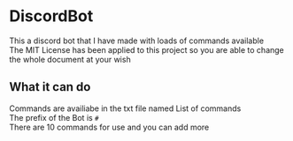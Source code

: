 # DiscordBot

This a discord bot that I have made with loads of commands available  
The MIT License has been applied to this project so you are able to change the whole document at your wish  

## What it can do

Commands are availiabe in the txt file named List of commands  
The prefix of the Bot is `#`  
There are 10 commands for use and you can add more